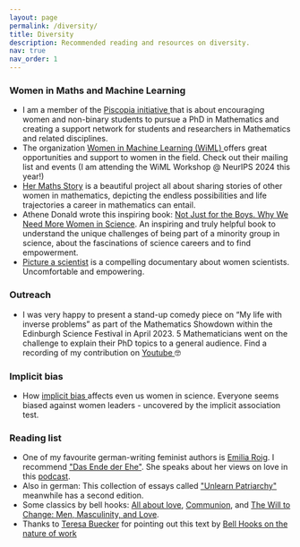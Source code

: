```yaml
---
layout: page
permalink: /diversity/
title: Diversity
description: Recommended reading and resources on diversity.
nav: true
nav_order: 1
---
```



### Women in Maths and Machine Learning
- I am a member of the <a href="https://piscopia.co.uk/">Piscopia initiative </a> that is about encouraging women and non-binary students to pursue a PhD in Mathematics and creating a support network for students and researchers in Mathematics and related disciplines.
- The organization <a href="https://www.wiml.org/"> Women in Machine Learning (WiML) </a> offers great opportunities and support to women in the field. Check out their mailing list and events (I am attending the WiML Workshop @ NeurIPS 2024 this year!)
- <a href="https://hermathsstory.eu/">Her Maths Story</a> is a beautiful project all about sharing stories of other women in mathematics, depicting the endless possibilities and life trajectories a career in mathematics can entail.
- Athene Donald wrote this inspiring book: <a href="https://global.oup.com/academic/product/not-just-for-the-boys-9780192893406?cc=gb&lang=en&"> Not Just for the Boys.
Why We Need More Women in Science</a>. An inspiring and truly helpful book to understand the unique challenges of being part of a minority group in science, about the fascinations of science careers and to find empowerment.
- <a href="https://www.pictureascientist.com/"> Picture a scientist</a> is a compelling documentary about women scientists. Uncomfortable and empowering.

### Outreach
- I was very happy to present a stand-up comedy piece on “My life with inverse problems” as part of the Mathematics Showdown within the Edinburgh Science Festival in April 2023. 5 Mathematicians went on the challenge to explain their PhD topics to a general audience. Find a recording of my contribution on <a href="https://youtu.be/3X-fzkVcJyk"> Youtube </a> 🤓



### Implicit bias
- How <a href="https://www.aauw.org/resources/article/iat/">implicit bias </a> affects even us women in science. Everyone seems biased against women leaders - uncovered by the implicit association test.

### Reading list
- One of my favourite german-writing feminist authors is <a href="https://www.instagram.com/emiliazenzile/">Emilia Roig</a>. I recommend <a href="https://www.ullstein.de/werke/das-ende-der-ehe/hardcover/9783550202285">"Das Ende der Ehe"</a>. She speaks about her views on love in this <a href="https://chezmamapoule.com/emilia-roig-liebe/">podcast</a>.
- Also in german: This collection of essays called <a href="https://www.goodreads.com/book/show/61379879-unlearn-patriarchy">"Unlearn Patriarchy"</a> meanwhile has a second edition.
- Some classics by bell hooks: <a href="https://www.goodreads.com/book/show/17607.All_About_Love">All about love</a>, <a href="https://www.goodreads.com/book/show/32886.Communion">Communion</a>, and <a href="https://bellhooksbooks.com/product/the-will-to-change/">The Will to Change: Men, Masculinity, and Love</a>. 
- Thanks to <a href="https://www.instagram.com/fraeulein_tessa/">Teresa Buecker</a> for pointing out this text by <a href="https://drive.google.com/file/d/1ntzxq0e9yT1_Ni5KBdyIiByIVfhavIW_/view?usp=sharing">Bell Hooks on the nature of work</a>
